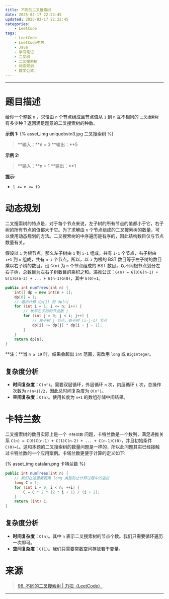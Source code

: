 ```yaml
---
title: 不同的二叉搜索树
date: 2025-02-17 22:22:45
updated: 2025-02-17 22:22:45
categories:
    - LeetCode
tags:
    - LeetCode
    - LeetCode中等
    - Java
    - 学习笔记
    - 二叉树
    - 二叉搜索树
    - 动态规划
    - 数学公式
---
```

---

# 题目描述

给你一个整数 `n` ，求恰由 `n` 个节点组成且节点值从 `1` 到 `n` 互不相同的 `二叉搜索树` 有多少种？返回满足题意的二叉搜索树的种数。

**示例 1:**
{% asset_img uniquebstn3.jpg 二叉搜索树 %}
> **输入：**n = 3
> **输出：**5

**示例 2:**
> **输入：**n = 1
> **输出：**1

**提示:**
* `1 <= n <= 19`

<!-- more -->

# 动态规划

二叉搜索树的特点是，对于每个节点来说，左子树的所有节点的值都小于它，右子树的所有节点的值都大于它。为了求解由 `n` 个节点组成的二叉搜索树的数量，可以使用动态规划的方法。二叉搜索树的中序遍历是有序的，因此结构数目仅与节点数量有关。

假设以 `i` 为根节点，那么左子树由 `1` 到 `i-1` 组成，共有 `i-1` 个节点，右子树由 `i+1` 到 `n` 组成，共有 `n-i` 个节点。所以，以 `i` 为根的 BST 数目等于左子树的数目乘以右子树的数目。设 `G(n)` 为 `n` 个节点组成的 BST 数目，以不同根节点划分左右子树，总数目为左右子树数目的乘积之和。递推公式：`G(n) = G(0)G(n-1) + G(1)G(n-2) + ... + G(n-1)G(0)`，其中 `G(0)=1`。

```java
public int numTrees(int n) {
    int[] dp = new int[n + 1];
    dp[0] = 1;
    // 遍历计算 dp[1] 到 dp[n]
    for (int i = 1; i <= n; i++) {
        // 枚举左子树的节点数 j
        for (int j = 0; j < i; j++) {
            // 左子树 j 节点，右子树 (i-j-1) 节点
            dp[i] += dp[j] * dp[i - j - 1];
        }
    }
    return dp[n];
}
```

**注：**当 `n ≥ 19` 时，结果会超出 `int` 范围，需改用 `long` 或 `BigInteger`。

## 复杂度分析

* **时间复杂度：**`O(n²)`。需要双层循环，外层循环 `n` 次，内层循环 `i` 次，总操作次数为 `n(n+1)/2`，因此总时间复杂度为 `O(n²)`。
* **空间复杂度：**`O(n)`。使用长度为 `n+1` 的数组存储中间结果。

# 卡特兰数

二叉搜索树的数目实际上是一个 `卡特兰数` 问题，卡特兰数是一个数列，满足递推关系 `C(n) = C(0)C(n-1) + C(1)C(n-2) + ... + C(n-1)C(0)`，并且初始条件 `C(0)=1`。这和本题的二叉搜索树的数量问题是一样的，所以此问题其实已经接触过卡特兰数的一个应用案例。卡塔兰数更便于计算的定义如下:

{% asset_img catalan.png 卡特兰数 %}

```java
public int numTrees(int n) {
    // 我们在这里需要用 long 类型防止计算过程中的溢出
    long C = 1;
    for (int i = 0; i < n; ++i) {
        C = C * 2 * (2 * i + 1) / (i + 2);
    }
    return (int) C;
}
```

## 复杂度分析

* **时间复杂度：**`O(n)`。其中 `n` 表示二叉搜索树的节点个数。我们只需要循环遍历一次即可。
* **空间复杂度：**`O(1)`。我们只需要常数空间存放若干变量。

# 来源

> [96. 不同的二叉搜索树 | 力扣（LeetCode）][1]

---

[1]: https://leetcode.cn/problems/unique-binary-search-trees/description/ "96. 完全二叉树的节点个数 | 力扣（LeetCode）"
